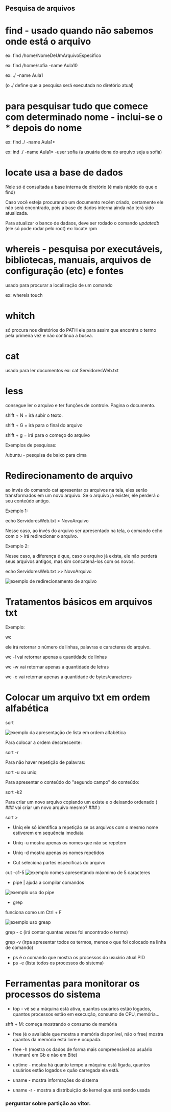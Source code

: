 ## Pesquisa de arquivos

# find - usado quando não sabemos onde está o arquivo

ex: find /home/NomeDeUmArquivoEspecifico

ex: find /home/sofia -name Aula10

ex: ./ -name Aula1

(o ./ define que a pesquisa será executada no diretório atual)

# para pesquisar tudo que comece com determinado nome - inclui-se o * depois do nome

ex: find ./ -name Aula1*

ex: ind ./ -name Aula1* -user sofia (a usuária dona do arquivo seja a sofia)


# locate usa a base de dados 
Nele só é consultada a base interna de diretório (é mais rápido do que o find)

Caso você esteja procurando um documento recém criado, certamente ele não será encontrado, pois a base de dados interna ainda não terá sido atualizada.

Para atualizar o banco de dadaos, deve ser rodado o comando *updatedb* (ele só pode rodar pelo root)
ex: locate rpm


# whereis - pesquisa por executáveis, bibliotecas, manuais, arquivos de configuração (etc) e fontes

usado para procurar a localização de um comando 

ex: whereis touch

# whitch

só procura nos diretórios do PATH
ele para assim que encontra o termo pela primeira vez e não continua a busva.

# cat 

usado para ler documentos
ex: cat ServidoresWeb.txt

# less

consegue ler o arquivo e ter funções de controle. Pagina o documento.

shift + N = irá subir o texto.

shift + G = irá para o final do arquivo

shift + g = irá para o começo do arquivo

Exemplos de pesquisas:


/ubuntu - pesquisa de baixo para cima


# Redirecionamento de arquivo

ao invés do comando cat apresentar os arquivos na tela, eles serão transformados em um novo arquivo. Se o arquivo já exister, ele perderá o seu conteúdo antigo.

Exemplo 1:

echo ServidoresWeb.txt > NovoArquivo
 
 Nesse caso, ao invés do arquivo ser apresentado na tela, o comando echo com o > irá redirecionar o arquivo.

 Exemplo 2:

 Nesse caso, a diferença é que, caso o arquivo já exista, ele não perderá seus arquivos antigos, mas sim concatená-los com os novos.

 echo ServidoresWeb.txt >> NovoArquivo

 ![exemplo de redirecionamento de arquivo](image.png)

# Tratamentos básicos em arquivos txt

Exemplo:

wc <nomeArquivo>

ele irá retornar o número de linhas, palavras e caracteres do arquivo.


wc -l <nomeArquivo> vai retornar apenas a quantidade de linhas

wc -w <nomeArquivo> vai retornar apenas a quantidade de letras

wc -c <nomeArquivo> vai retornar apenas a quantidade de bytes/caracteres

# Colocar um arquivo txt em ordem alfabética

sort <nomeArquivo>

![exemplo da apresentação de lista em ordem alfabética](image-1.png)

Para colocar a ordem descrescente:

sort -r <nomeArquivo>

Para não haver repetição de palavras:

sort -u <nomeArquivo> ou uniq <nomeArquivo> 

Para apresentar o conteúdo do "segundo campo" do conteúdo:

sort -k2 <nomeArquivo>

Para criar um novo arquivo copiando um existe e o deixando ordenado ( ### vai criar um novo arquivo mesmo? ### )

sort <nomeArquivo> > <novoAquivo>

* Uniq
ele só identifica a repetição se os arquivos com o mesmo nome estiverem em sequência imediata

* Uniq -u
mostra apenas os nomes que não se repetem

* Uniq -d
mostra apenas os nomes repetidos

* Cut
seleciona partes específicas do arquivo

cut -c1-5 <nomeArquivo>
![exemplo nomes apresentando máxmimo de 5 caracteres](image-2.png)


* pipe | ajuda a compilar comandos

![exemplo uso do pipe](image-3.png)


* grep

funciona como um Ctrl + F

![exemplo uso greap](image-4.png)

grep - c (irá contar quantas vezes foi encontrado o termo)

grep -v (irpa apresentar todos os termos, menos o que foi colocado na linha de comando)


* ps é o comando que mostra os processos do usuário atual PID
* ps -e (lista todos os processos do sistema)


# Ferramentas para monitorar os processos do sistema

* top - vê se a máquina está ativa, quantos usuários estão logados, quantos processos estão em execução, consumo de CPU, memória...

shft + M: começa mostrando o consumo de memória


* free
(é o avaliable que mostra a memória disponível, não o free)
mostra quantos da memória está livre e ocupada.

* free -h (mostra os dados de forma mais compreensível ao usuário (human) em Gb e não em Bite)

* uptime - mostra há quanto tempo a máquina está ligada, quantos usuários estão logados e quão carregada ela está.
  
* uname - mostra informações do sistema
* uname -r - mostra a distribuição do kernel que está sendo usada

### perguntar sobre partição ao vitor. ###